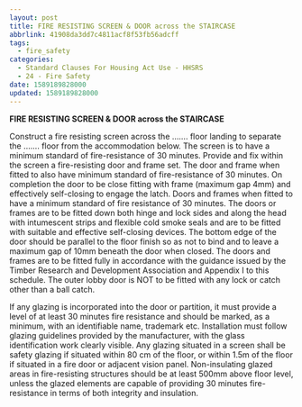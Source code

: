 ```yaml
---
layout: post
title: FIRE RESISTING SCREEN & DOOR across the STAIRCASE
abbrlink: 41908da3dd7c4811acf8f53fb56adcff
tags:
  - fire_safety
categories:
  - Standard Clauses For Housing Act Use - HHSRS
  - 24 - Fire Safety
date: 1589189828000
updated: 1589189828000
---
```


**FIRE RESISTING SCREEN & DOOR across the STAIRCASE**

Construct a fire resisting screen across the ……. floor landing to separate the ……. floor from the accommodation below. The screen is to have a minimum standard of fire-resistance of 30 minutes. Provide and fix within the screen a fire-resisting door and frame set. The door and frame when fitted to also have minimum standard of fire-resistance of 30 minutes. On completion the door to be close fitting with frame (maximum gap 4mm) and effectively self-closing to engage the latch. Doors and frames when fitted to have a minimum standard of fire resistance of 30 minutes. The doors or frames are to be fitted down both hinge and lock sides and along the head with intumescent strips and flexible cold smoke seals and are to be fitted with suitable and effective self-closing devices. The bottom edge of the door should be parallel to the floor finish so as not to bind and to leave a maximum gap of 10mm beneath the door when closed. The doors and frames are to be fitted fully in accordance with the guidance issued by the Timber Research and Development Association and Appendix I to this schedule. The outer lobby door is NOT to be fitted with any lock or catch other than a ball catch.

If any glazing is incorporated into the door or partition, it must provide a level of at least 30 minutes fire resistance and should be marked, as a minimum, with an identifiable name, trademark etc. Installation must follow glazing guidelines provided by the manufacturer, with the glass identification work clearly visible. Any glazing situated in a screen shall be safety glazing if situated within 80 cm of the floor, or within 1.5m of the floor if situated in a fire door or adjacent vision panel. Non-insulating glazed areas in fire-resisting structures should be at least 500mm above floor level, unless the glazed elements are capable of providing 30 minutes fire-resistance in terms of both integrity and insulation.
